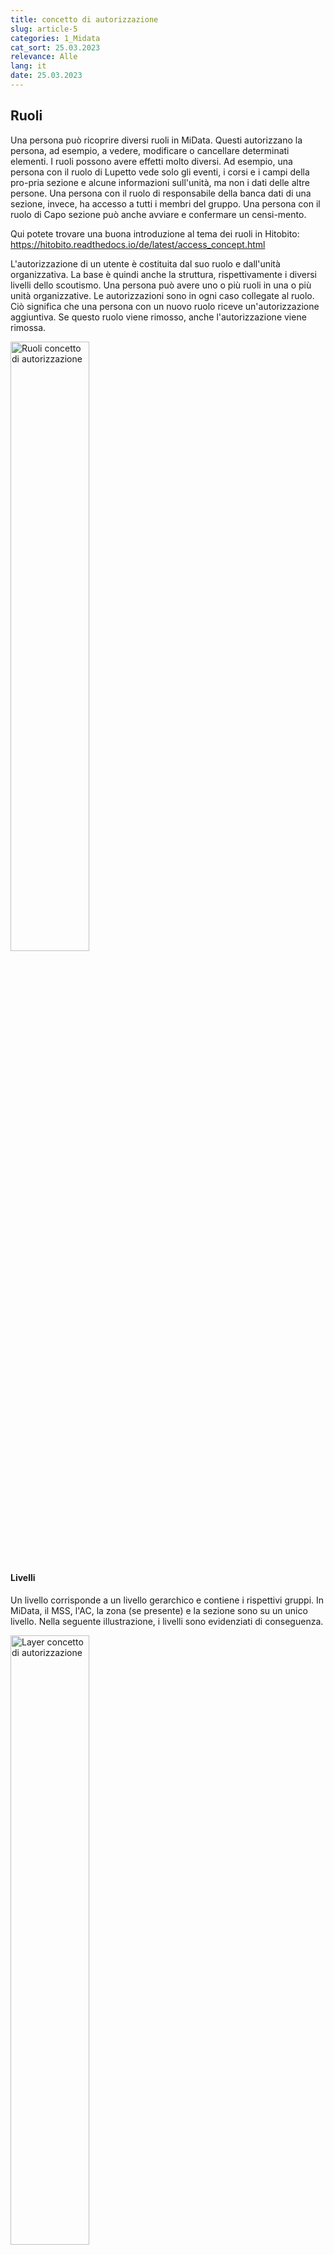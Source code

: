 ```yaml
---
title: concetto di autorizzazione
slug: article-5
categories: 1_Midata
cat_sort: 25.03.2023
relevance: Alle
lang: it
date: 25.03.2023
---
```


## Ruoli
Una persona può ricoprire diversi ruoli in MiData. Questi autorizzano la persona, ad esempio, a vedere, modificare o cancellare determinati elementi. I ruoli possono avere effetti molto diversi. Ad esempio, una persona con il ruolo di Lupetto vede solo gli eventi, i corsi e i campi della pro-pria sezione e alcune informazioni sull'unità, ma non i dati delle altre persone. Una persona con il ruolo di responsabile della banca dati di una sezione, invece, ha accesso a tutti i membri del gruppo. Una persona con il ruolo di Capo sezione può anche avviare e confermare un censi-mento. 

Qui potete trovare una buona introduzione al tema dei ruoli in Hitobito:
https://hitobito.readthedocs.io/de/latest/access_concept.html

L'autorizzazione di un utente è costituita dal suo ruolo e dall'unità organizzativa. La base è quindi anche la struttura, rispettivamente i diversi livelli dello scoutismo. Una persona può avere uno o più ruoli in una o più unità organizzative. Le autorizzazioni sono in ogni caso collegate al ruolo. Ciò significa che una persona con un nuovo ruolo riceve un'autorizzazione aggiuntiva. Se questo ruolo viene rimosso, anche l'autorizzazione viene rimossa.

<img src="/docu/images/documentation/rollen_berechtigungskonzept.png" width="50%" alt="Ruoli concetto di autorizzazione"/>

#### Livelli
Un livello corrisponde a un livello gerarchico e contiene i rispettivi gruppi. In MiData, il MSS, l'AC, la zona (se presente) e la sezione sono su un unico livello. Nella seguente illustrazione, i livelli sono evidenziati di conseguenza.

<img src="/docu/images/documentation/layer_berechtigungskonzept.png" width="50%" alt="Layer concetto di autorizzazione"/>

L'autorizzazione ottenuta si riferisce sempre all'organizzazione sottostante (rappresentata da un triangolo nell'illustrazione). Se il ruolo ha l'autorizzazione di scrittura, i dati possono essere modificati; se ha l'autorizzazione di lettura, possono essere solo letti. La persona che può vedere o modificare i dati viene definita dal suo ruolo e dal ruolo di autorizzazione.

#### Eccezione Castoro, Lupetto, Esplo, Pio e Rover
Le persone con i ruoli (Castoro, Lupetto, Esplo, Pio e Rover) possono essere visualizzate solo da coloro che hanno un ruolo nell’unità corrispondente. Le persone di livello superiore (ad esempio i/le responsabili cantonali) non vedono direttamente i dati dei/delle partecipanti. Queste persone possono comunque essere raggiunte ad esempio tramite l’iscrizione a un abbonamento/mailing list. 

## Livellli di autorizzazione
Un livello di autorizzazione definisce l'accesso al sistema, che permette di leggere e scrivere i dati. Ogni ruolo ha uno o più livelli di autorizzazione.

#### Per i gruppi nella struttura
* admin: Gestione delle impostazioni dell'applicazione, come ad esempio i tipi di corso o i formati delle etichette.
* layer_and_below_full: Può leggere e scrivere a questo livello e a tutti i livelli inferiori. Può creare eventi e iscrizioni (mailing list) a questo livello.
* layer_and_below_read: Può leggere e scrivere a questo livello e a tutti i livelli inferiori.
* layer_full: Può leggere e scrivere a questo livello. Può creare eventi e iscrizioni (mailing list) a questo livello.
* layer_read: Può leggere a questo livello. 
* group_and_below_full: Può leggere e scrivere su questo gruppo e tutti i gruppi inferiori (senza livelli). Può creare eventi e iscrizioni (mailing list)
* group_and_below_read: Può leggere e scrivere su questo gruppo e tutti i gruppi inferiori (sen-za livelli).
* group_full: Può leggere e scrivere su questo gruppo. Può creare eventi e iscrizioni (mailing list)
* group_read: Può leggere solo in questo gruppo 
* contact_data: Può leggere i dati di contatto di tutte le altre persone con autorizzazione ai dati di contatto
* approve_applications: approva le iscrizioni ai corsi per le persone di questo livello.

#### Per eventi, campi e corsi 
* event_full: Può modificare l’evento
* participations_full: Vede tutte le informazioni sui/sulle partecipanti e può modificare i dati di iscrizione.
* participations_read: Vede le informazioni pubbliche dei/delle partecipanti.
* qualify: Può assegnare le qualifiche definite ai/alle partecipanti di un corso.

#### Lista dei ruoli 
Un elenco aggiornato dei ruoli è disponibile nel repository pubblico GitHub di MiData.   
